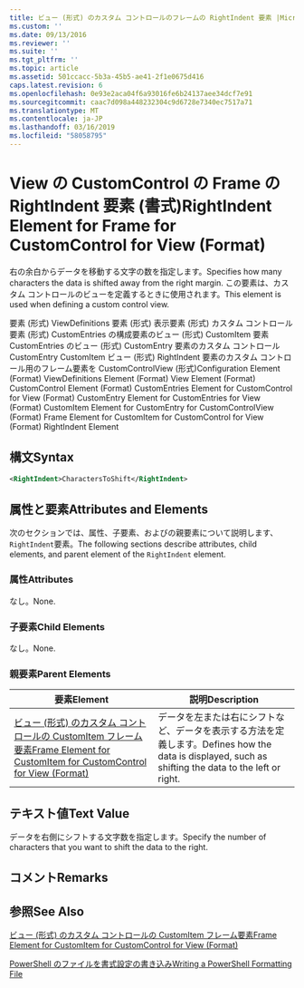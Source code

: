 ```yaml
---
title: ビュー (形式) のカスタム コントロールのフレームの RightIndent 要素 |Microsoft Docs
ms.custom: ''
ms.date: 09/13/2016
ms.reviewer: ''
ms.suite: ''
ms.tgt_pltfrm: ''
ms.topic: article
ms.assetid: 501ccacc-5b3a-45b5-ae41-2f1e0675d416
caps.latest.revision: 6
ms.openlocfilehash: 0e93e2aca04f6a93016fe6b24137aee34dcf7e91
ms.sourcegitcommit: caac7d098a448232304c9d6728e7340ec7517a71
ms.translationtype: MT
ms.contentlocale: ja-JP
ms.lasthandoff: 03/16/2019
ms.locfileid: "58058795"
---
```

# <a name="rightindent-element-for-frame-for-customcontrol-for-view-format"></a><span data-ttu-id="1c86c-102">View の CustomControl の Frame の RightIndent 要素 (書式)</span><span class="sxs-lookup"><span data-stu-id="1c86c-102">RightIndent Element for Frame for CustomControl for View (Format)</span></span>

<span data-ttu-id="1c86c-103">右の余白からデータを移動する文字の数を指定します。</span><span class="sxs-lookup"><span data-stu-id="1c86c-103">Specifies how many characters the data is shifted away from the right margin.</span></span> <span data-ttu-id="1c86c-104">この要素は、カスタム コントロールのビューを定義するときに使用されます。</span><span class="sxs-lookup"><span data-stu-id="1c86c-104">This element is used when defining a custom control view.</span></span>

<span data-ttu-id="1c86c-105">要素 (形式) ViewDefinitions 要素 (形式) 表示要素 (形式) カスタム コントロール要素 (形式) CustomEntries の構成要素のビュー (形式) CustomItem 要素 CustomEntries のビュー (形式) CustomEntry 要素のカスタム コントロールCustomEntry CustomItem ビュー (形式) RightIndent 要素のカスタム コントロール用のフレーム要素を CustomControlView (形式)</span><span class="sxs-lookup"><span data-stu-id="1c86c-105">Configuration Element (Format) ViewDefinitions Element (Format) View Element (Format) CustomControl Element (Format) CustomEntries Element for CustomControl for View (Format) CustomEntry Element for CustomEntries for View (Format) CustomItem Element for CustomEntry for CustomControlView (Format) Frame Element for CustomItem for CustomControl for View (Format) RightIndent Element</span></span>

## <a name="syntax"></a><span data-ttu-id="1c86c-106">構文</span><span class="sxs-lookup"><span data-stu-id="1c86c-106">Syntax</span></span>

```xml
<RightIndent>CharactersToShift</RightIndent>
```

## <a name="attributes-and-elements"></a><span data-ttu-id="1c86c-107">属性と要素</span><span class="sxs-lookup"><span data-stu-id="1c86c-107">Attributes and Elements</span></span>

<span data-ttu-id="1c86c-108">次のセクションでは、属性、子要素、およびの親要素について説明します、`RightIndent`要素。</span><span class="sxs-lookup"><span data-stu-id="1c86c-108">The following sections describe attributes, child elements, and parent element of the `RightIndent` element.</span></span>

### <a name="attributes"></a><span data-ttu-id="1c86c-109">属性</span><span class="sxs-lookup"><span data-stu-id="1c86c-109">Attributes</span></span>

<span data-ttu-id="1c86c-110">なし。</span><span class="sxs-lookup"><span data-stu-id="1c86c-110">None.</span></span>

### <a name="child-elements"></a><span data-ttu-id="1c86c-111">子要素</span><span class="sxs-lookup"><span data-stu-id="1c86c-111">Child Elements</span></span>

<span data-ttu-id="1c86c-112">なし。</span><span class="sxs-lookup"><span data-stu-id="1c86c-112">None.</span></span>

### <a name="parent-elements"></a><span data-ttu-id="1c86c-113">親要素</span><span class="sxs-lookup"><span data-stu-id="1c86c-113">Parent Elements</span></span>

|<span data-ttu-id="1c86c-114">要素</span><span class="sxs-lookup"><span data-stu-id="1c86c-114">Element</span></span>|<span data-ttu-id="1c86c-115">説明</span><span class="sxs-lookup"><span data-stu-id="1c86c-115">Description</span></span>|
|-------------|-----------------|
|[<span data-ttu-id="1c86c-116">ビュー (形式) のカスタム コントロールの CustomItem フレーム要素</span><span class="sxs-lookup"><span data-stu-id="1c86c-116">Frame Element for CustomItem for CustomControl for View (Format)</span></span>](./frame-element-for-customitem-for-customcontrol-for-view-format.md)|<span data-ttu-id="1c86c-117">データを左または右にシフトなど、データを表示する方法を定義します。</span><span class="sxs-lookup"><span data-stu-id="1c86c-117">Defines how the data is displayed, such as shifting the data to the left or right.</span></span>|

## <a name="text-value"></a><span data-ttu-id="1c86c-118">テキスト値</span><span class="sxs-lookup"><span data-stu-id="1c86c-118">Text Value</span></span>

<span data-ttu-id="1c86c-119">データを右側にシフトする文字数を指定します。</span><span class="sxs-lookup"><span data-stu-id="1c86c-119">Specify the number of characters that you want to shift the data to the right.</span></span>

## <a name="remarks"></a><span data-ttu-id="1c86c-120">コメント</span><span class="sxs-lookup"><span data-stu-id="1c86c-120">Remarks</span></span>

## <a name="see-also"></a><span data-ttu-id="1c86c-121">参照</span><span class="sxs-lookup"><span data-stu-id="1c86c-121">See Also</span></span>

[<span data-ttu-id="1c86c-122">ビュー (形式) のカスタム コントロールの CustomItem フレーム要素</span><span class="sxs-lookup"><span data-stu-id="1c86c-122">Frame Element for CustomItem for CustomControl for View (Format)</span></span>](./frame-element-for-customitem-for-customcontrol-for-view-format.md)

[<span data-ttu-id="1c86c-123">PowerShell のファイルを書式設定の書き込み</span><span class="sxs-lookup"><span data-stu-id="1c86c-123">Writing a PowerShell Formatting File</span></span>](./writing-a-powershell-formatting-file.md)
